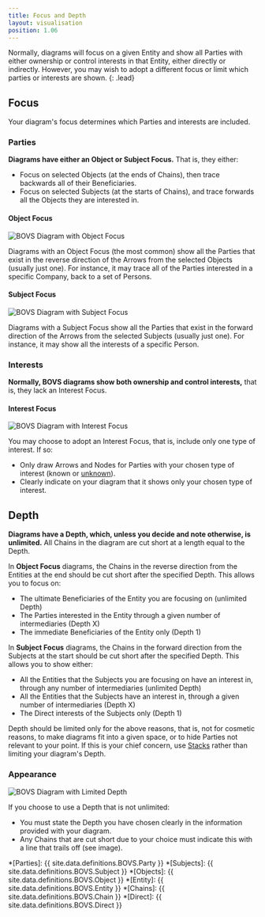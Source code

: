 ```yaml
---
title: Focus and Depth
layout: visualisation
position: 1.06
---
```


Normally, diagrams will focus on a given Entity and show all Parties with either ownership or control interests in that Entity, either directly or indirectly. However, you may wish to adopt a different focus or limit which parties or interests are shown.
{: .lead}


## Focus

Your diagram's focus determines which Parties and interests are included.

### Parties

**Diagrams have either an Object or Subject Focus.** That is, they either:

* Focus on selected Objects (at the ends of Chains), then trace backwards all of their Beneficiaries.
* Focus on selected Subjects (at the starts of Chains), and trace forwards all the Objects they are interested in.

#### Object Focus

![BOVS Diagram with Object Focus]()

Diagrams with an Object Focus (the most common) show all the Parties that exist in the reverse direction of the Arrows from the selected Objects (usually just one). For instance, it may trace all of the Parties interested in a specific Company, back to a set of Persons.

#### Subject Focus

![BOVS Diagram with Subject Focus]()

Diagrams with a Subject Focus show all the Parties that exist in the forward direction of the Arrows from the selected Subjects (usually just one). For instance, it may show all the interests of a specific Person.

### Interests

**Normally, BOVS diagrams show both ownership and control interests,** that is, they lack an Interest Focus.

#### Interest Focus

![BOVS Diagram with Interest Focus]()

You may choose to adopt an Interest Focus, that is, include only one type of interest. If so:

* Only draw Arrows and Nodes for Parties with your chosen type of interest (known or [unknown](/visualisation/core/unknowns)).
* Clearly indicate on your diagram that it shows only your chosen type of interest.


## Depth

**Diagrams have a Depth, which, unless you decide and note otherwise, is unlimited.** All Chains in the diagram are cut short at a length equal to the Depth.

In **Object Focus** diagrams, the Chains in the reverse direction from the Entities at the end should be cut short after the specified Depth. This allows you to focus on:

* The ultimate Beneficiaries of the Entity you are focusing on (unlimited Depth)
* The Parties interested in the Entity through a given number of intermediaries (Depth X)
* The immediate Beneficiaries of the Entity only (Depth 1)

In **Subject Focus** diagrams, the Chains in the forward direction from the Subjects at the start should be cut short after the specified Depth. This allows you to show either:

* All the Entities that the Subjects you are focusing on have an interest in, through any number of intermediaries (unlimited Depth)
* All the Entities that the Subjects have an interest in, through a given number of intermediaries (Depth X)
* The Direct interests of the Subjects only (Depth 1)

Depth should be limited only for the above reasons, that is, not for cosmetic reasons, to make diagrams fit into a given space, or to hide Parties not relevant to your point. If this is your chief concern, use [Stacks](/visualisation/core/stacks) rather than limiting your diagram's Depth.

### Appearance

![BOVS Diagram with Limited Depth]()

If you choose to use a Depth that is not unlimited:

* You must state the Depth you have chosen clearly in the information provided with your diagram.
* Any Chains that are cut short due to your choice must indicate this with a line that trails off (see image).


*[Parties]: {{ site.data.definitions.BOVS.Party }}
*[Subjects]: {{ site.data.definitions.BOVS.Subject }}
*[Objects]: {{ site.data.definitions.BOVS.Object }}
*[Entity]: {{ site.data.definitions.BOVS.Entity }}
*[Chains]: {{ site.data.definitions.BOVS.Chain }}
*[Direct]: {{ site.data.definitions.BOVS.Direct }}